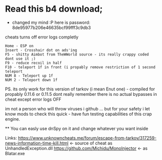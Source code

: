 # Read this b4 download;
* changed my mind :P here is password: 8de95977b206e46635bcf99fff3c9db3

cheats turns off error logs completly
```
Home - ESP on
Insert - Crosshair dot on ads'ing
F5 - shitty Aimbot from TheWWorld source - its really crappy coded dont use it ;)
F9 - reduce recoil in half
F10 - teleport 1f in front (i propably remove restriction of 1 second teleport
NUM 8 - Teleport up 1f
NUM 2 - Teleport down 1f
```

PS. its only work for this version of tarkov (i mean Enut one) - compiled for propably 0.11.6 or 0.11.5 dont really remember there is no actual bypasses in cheat except error logs OFF

im not a person who will throw viruses i github ... but for your safety i let know mods to check this quick - have fun testing capabilities of this crap engine.

** You can easly use dnSpy on it and change whatever you want inside

Links:
https://www.unknowncheats.me/forum/escape-from-tarkov/317259-news-information-time-kill.html <- source of cheat as UnhandledException.dll
https://github.com/Michidu/MonoInjector <- as Blatar.exe

